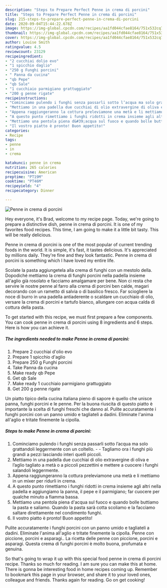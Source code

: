 ```yaml
---
description: "Steps to Prepare Perfect Penne in crema di porcini"
title: "Steps to Prepare Perfect Penne in crema di porcini"
slug: 215-steps-to-prepare-perfect-penne-in-crema-di-porcini
date: 2020-09-04T15:44:22.678Z
image: https://img-global.cpcdn.com/recipes/aa1fd044cfae8164/751x532cq70/penne-in-crema-di-porcini-recipe-main-photo.jpg
thumbnail: https://img-global.cpcdn.com/recipes/aa1fd044cfae8164/751x532cq70/penne-in-crema-di-porcini-recipe-main-photo.jpg
cover: https://img-global.cpcdn.com/recipes/aa1fd044cfae8164/751x532cq70/penne-in-crema-di-porcini-recipe-main-photo.jpg
author: Louise Smith
ratingvalue: 4.5
reviewcount: 23129
recipeingredient:
- "2 cucchiai dolio evo"
- "1 spicchio daglio"
- "250 g Funghi porcini"
- " Panna da cucina"
- "qb Pepe"
- "qb Sale"
- "1 cucchiaio parmigiano grattuggiato"
- "200 g penne rigate"
recipeinstructions:
- "Cominciamo pulendo i funghi senza passarli sotto l’acqua ma solo grattandoli leggermente con un coltello.  Tagliamo ora i funghi più grandi a pezzi lasciando interi quelli piccoli."
- "Mettiamo in una padella due cucchiai di olio extravergine di oliva e l’aglio tagliato a metà o a piccoli pezzettini e mettere a cuocere i funghi salandoli leggermente."
- "Appena raggiungeranno la cottura preleviamone una metà e li mettiamo in un mixer per ridurli in crema."
- "A questo punto rimettiamo i funghi ridotti in crema insieme agli altri nella padella e aggiungiamo la panna, il pepe e il parmigiano; far cuocere per qualche minuto a fiamma bassa."
- "Mettiamo una pentola piena d&#39;acqua sul fuoco e quando bolle buttiamo la pasta e saliamo. Quando la pasta sarà cotta scoliamo e la facciamo saltare direttamente nel condimento funghi."
- "Il vostro piatto è pronto! Buon appetito!"
categories:
- Recipe
tags:
- penne
- in
- crema

katakunci: penne in crema 
nutrition: 265 calories
recipecuisine: American
preptime: "PT19M"
cooktime: "PT46M"
recipeyield: "4"
recipecategory: Dinner

---
```



![Penne in crema di porcini](https://img-global.cpcdn.com/recipes/aa1fd044cfae8164/751x532cq70/penne-in-crema-di-porcini-recipe-main-photo.jpg)

Hey everyone, it's Brad, welcome to my recipe page. Today, we're going to prepare a distinctive dish, penne in crema di porcini. It is one of my favorites food recipes. This time, I am going to make it a little bit tasty. This will be really delicious.

Penne in crema di porcini is one of the most popular of current trending foods in the world. It is simple, it's fast, it tastes delicious. It's appreciated by millions daily. They're fine and they look fantastic. Penne in crema di porcini is something which I have loved my entire life.

Scolate la pasta aggiungetela alla crema di funghi con un mestolo della. Dopodiché mettiamo la crema di funghi porcini nella padella insieme all&#39;aglio già rosolato e facciamo amalgamare per bene. Non ci resta che servire le nostre penne al farro alla crema di porcini ben calde, magari decorando con un rametto di salvia o di basilico fresco. Far sciogliere la noce di burro in una padella antiaderente o scaldare un cucchiaio di olio, versare la crema di porcini e tartufo bianco, allungare con acqua calda di cottura della pasta.


To get started with this recipe, we must first prepare a few components. You can cook penne in crema di porcini using 8 ingredients and 6 steps. Here is how you can achieve it.

<!--inarticleads1-->

##### The ingredients needed to make Penne in crema di porcini:

1. Prepare 2 cucchiai d&#39;olio evo
1. Prepare 1 spicchio d&#39;aglio
1. Prepare 250 g Funghi porcini
1. Take  Panna da cucina
1. Make ready qb Pepe
1. Get qb Sale
1. Make ready 1 cucchiaio parmigiano grattuggiato
1. Get 200 g penne rigate


Un piatto tipico della cucina italiana pieno di sapore è quello che unisce panna, funghi porcini e le penne. Per la buona riuscita di questo piatto è importante la scelta di funghi freschi che danno al. Pulite accuratamente i funghi porcini con un panno umido e tagliateli a dadini. Eliminate l&#39;anima all&#39;aglio e tritate finemente la cipolla. 

<!--inarticleads2-->

##### Steps to make Penne in crema di porcini:

1. Cominciamo pulendo i funghi senza passarli sotto l’acqua ma solo grattandoli leggermente con un coltello. -  - Tagliamo ora i funghi più grandi a pezzi lasciando interi quelli piccoli.
1. Mettiamo in una padella due cucchiai di olio extravergine di oliva e l’aglio tagliato a metà o a piccoli pezzettini e mettere a cuocere i funghi salandoli leggermente.
1. Appena raggiungeranno la cottura preleviamone una metà e li mettiamo in un mixer per ridurli in crema.
1. A questo punto rimettiamo i funghi ridotti in crema insieme agli altri nella padella e aggiungiamo la panna, il pepe e il parmigiano; far cuocere per qualche minuto a fiamma bassa.
1. Mettiamo una pentola piena d&#39;acqua sul fuoco e quando bolle buttiamo la pasta e saliamo. Quando la pasta sarà cotta scoliamo e la facciamo saltare direttamente nel condimento funghi.
1. Il vostro piatto è pronto! Buon appetito!


Pulite accuratamente i funghi porcini con un panno umido e tagliateli a dadini. Eliminate l&#39;anima all&#39;aglio e tritate finemente la cipolla. Penne con piccione, porcini e asparagi.. La ricetta delle penne con piccione, porcini e asparagi. Questa crema di funghi porcini è molto buona, profumata e genuina. 

So that's going to wrap it up with this special food penne in crema di porcini recipe. Thanks so much for reading. I am sure you can make this at home. There is gonna be interesting food in home recipes coming up. Remember to bookmark this page in your browser, and share it to your loved ones, colleague and friends. Thanks again for reading. Go on get cooking!
